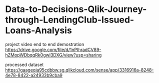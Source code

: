 # Data-to-Decisions-Qlik-Journey-through-LendingClub-Issued-Loans-Analysis


project video end to end demostration
https://drive.google.com/file/d/1nPIhradCV89-hZMopWDbqqRk0gwI3DXG/view?usp=sharing

processed dataset
https://gaageqia95cdbbw.sg.qlikcloud.com/sense/app/3316916a-8248-4e78-8422-a24933b9cba9

